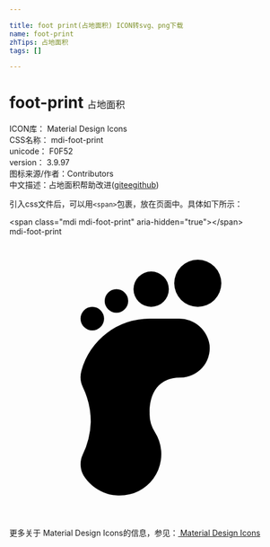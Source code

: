 ```yaml
---

title: foot print(占地面积) ICON转svg、png下载
name: foot-print
zhTips: 占地面积
tags: []

---
```


# foot-print  <small style="font-size: 60%;font-weight: 100">占地面积</small>


<div class="detail-page">
<p>
<span>
ICON库：
<span class="badge-secondary badge">Material Design Icons</span> 
</span>
<br/>
<span>
CSS名称：
<span class="badge-secondary badge">mdi-foot-print</span> 
</span>
<br/>
<span>
unicode：
<span class="badge-secondary badge">F0F52</span> 
<copy-btn content='F0F52' btn-title=""></copy-btn>
<copy-btn :content='String.fromCodePoint(parseInt("F0F52", 16))' btn-title="复制U"></copy-btn>
</span>
<br/>
<span>
version：
<span class="badge-secondary badge">3.9.97</span> 
</span>
<br/>
<span>图标来源/作者：<span class="badge-light badge">Contributors</span></span> 
<br/>
<span class="zh-detail">中文描述：<span class="badge-primary badge">占地面积</span><span class="help-link"><span>帮助改进</span>(<a href="https://gitee.com/liuwave/icon-helper/edit/master/json/material/foot-print.json" target="_blank" rel="noopener noreferrer">gitee</a><a href="https://github.com/liuwave/icon-helper/edit/master/json/material/foot-print.json" target="_blank" rel="noopener noreferrer">github</a></span>)</span><br/>
</p>
</div>
<div class="alert alert-dark">
  <i class="mdi mdi-foot-print mdi-48px"></i>
  <i class="mdi mdi-foot-print mdi-36px"></i>
  <i class="mdi mdi-foot-print mdi-24px"></i>
  <i class="mdi mdi-foot-print mdi-18px"></i>
</div>
<div>
  <p>引入css文件后，可以用<code>&lt;span&gt;</code>包裹，放在页面中。具体如下所示：    
  </p>
  <div class="alert alert-primary" style="font-size: 14px">
    &lt;span class="mdi mdi-foot-print" aria-hidden="true"&gt;&lt;/span&gt;
    <copy-btn content='<span class="mdi mdi-foot-print" aria-hidden="true"></span>'></copy-btn>
  </div>
  <div class="alert alert-secondary">
    <i class="mdi mdi-foot-print"
    style="font-size: 24px"
    aria-hidden="true"></i> mdi-foot-print
    <copy-btn content="mdi-foot-print" btn-title="复制图标名称"></copy-btn>
  </div>
</div>
<div id="svg" class="svg-wrap">
<svg xmlns="http://www.w3.org/2000/svg" viewBox="0 0 24 24"><path d="M16 2A2 2 0 1 1 14 4A2 2 0 0 1 16 2M12.04 3A1.5 1.5 0 1 1 10.54 4.5A1.5 1.5 0 0 1 12.04 3M9.09 4.5A1 1 0 1 1 8.09 5.5A1 1 0 0 1 9.09 4.5M7.04 6A1 1 0 1 1 6.04 7A1 1 0 0 1 7.04 6M14.53 12A2.5 2.5 0 0 0 17 9.24A2.6 2.6 0 0 0 14.39 7H11.91A6 6 0 0 0 6.12 11.4A2 2 0 0 0 6.23 12.8A6.8 6.8 0 0 1 6.91 15.76A6.89 6.89 0 0 1 6.22 18.55A1.92 1.92 0 0 0 6.3 20.31A3.62 3.62 0 0 0 10.19 21.91A3.5 3.5 0 0 0 12.36 16.63A2.82 2.82 0 0 1 11.91 15S11.68 12 14.53 12Z" /></svg>
</div>
<detail full-name='mdi-foot-print'></detail>
    
<div><p>更多关于 Material Design Icons的信息，参见：<a target="_blank" href="https://iconhelper.cn/material.html"> Material Design Icons</a>
</p></div>
